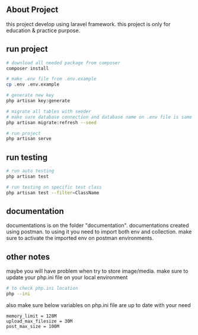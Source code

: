 ## About Project

this project develop using laravel framework. this project is only for education & practice purpose.

## run project

```bash
# download all needed package from composer
composer install

# make .env file from .env.example
cp .env .env.example

# generate new key
php artisan key:generate

# migrate all tables with seeder
# make sure database connection and database name on .env file is same as your local environment
php artisan migrate:refresh --seed

# run project
php artisan serve
```

## run testing
```bash
# run auto testing
php artisan test

# run testing on specific test class
php artisan test --filter=ClassName
```

## documentation

documentations is on the folder "documentation". documentations created using postman. to using it you need to import both env and collection. make sure to activate the imported env on postman environments.

## other notes

maybe you will have problem when try to store image/media. make sure to update your php.ini file on your local environment

```bash
# to check php.ini location
php --ini
```

also make sure below variables on php.ini file are up to date with your need

```
memory_limit = 128M
upload_max_filesize = 30M
post_max_size = 100M
```
